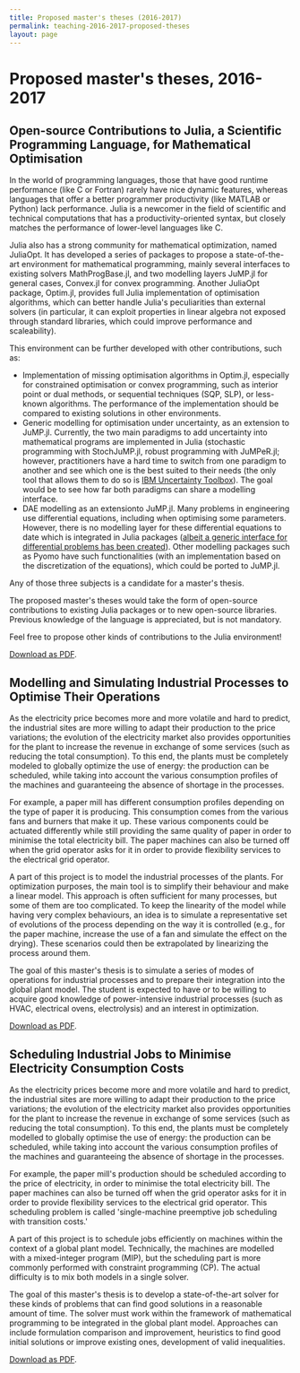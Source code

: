 ```yaml
---
title: Proposed master's theses (2016-2017)
permalink: teaching-2016-2017-proposed-theses
layout: page
---
```


# Proposed master's theses, 2016-2017

## Open-source Contributions to Julia, a Scientific Programming Language, for Mathematical Optimisation

In the world of programming languages, those that have good runtime performance (like C or Fortran) rarely have nice dynamic features, whereas languages that offer a better programmer productivity (like MATLAB or Python) lack performance. Julia is a newcomer in the field of scientific and technical computations that has a productivity-oriented syntax, but closely matches the performance of lower-level languages like C.

Julia also has a strong community for mathematical optimization, named JuliaOpt. It has developed a series of packages to propose a state-of-the-art environment for mathematical programming, mainly several interfaces to existing solvers MathProgBase.jl, and two modelling layers JuMP.jl for general cases, Convex.jl for convex programming. Another JuliaOpt package, Optim.jl, provides full Julia implementation of optimisation algorithms, which can better handle Julia's peculiarities than external solvers (in particular, it can exploit properties in linear algebra not exposed through standard libraries, which could improve performance and scaleability).

This environment can be further developed with other contributions, such as: 


  - Implementation of missing optimisation algorithms in Optim.jl, especially for constrained optimisation or convex programming, such as interior point or dual methods, or sequential techniques (SQP, SLP), or less-known algorithms. The performance of the implementation should be compared to existing solutions in other environments.
  - Generic modelling for optimisation under uncertainty, as an extension to JuMP.jl. Currently, the two main paradigms to add uncertainty into mathematical programs are implemented in Julia (stochastic programming with StochJuMP.jl, robust programming with JuMPeR.jl; however, practitioners have a hard time to switch from one paradigm to another and see which one is the best suited to their needs (the only tool that allows them to do so is [IBM Uncertainty Toolbox](http://www-01.ibm.com/software/analytics/optimization/uncertainty-toolkit/index.html)). The goal would be to see how far both paradigms can share a modelling interface.
  - DAE modelling as an extensionto JuMP.jl. Many problems in engineering use differential equations, including when optimising some parameters. However, there is no modelling layer for these differential equations to date which is integrated in Julia packages ([albeit a generic interface for differential problems has been created](https://github.com/JuliaDiffEq/DifferentialEquations.jl)). Other modelling packages such as Pyomo have such functionalities (with an implementation based on the discretization of the equations), which could be ported to JuMP.jl.

Any of those three subjects is a candidate for a master's thesis.

The proposed master's theses would take the form of open-source contributions to existing Julia packages or to new open-source libraries. Previous knowledge of the language is appreciated, but is not mandatory.

Feel free to propose other kinds of contributions to the Julia environment! 

[Download as PDF](/files/theses/2016_julia.pdf).

## Modelling and Simulating Industrial Processes to Optimise Their Operations

As the electricity price becomes more and more volatile and hard to predict, the industrial sites are more willing to adapt their production to the price variations; the evolution of the electricity market also provides opportunities for the plant to increase the revenue in exchange of some services (such as reducing the total consumption). To this end, the plants must be completely modeled to globally optimize the use of energy: the production can be scheduled, while taking into account the various consumption profiles of the machines and guaranteeing the absence of shortage in the processes.

For example, a paper mill has different consumption profiles depending on the type of paper it is producing. This consumption comes from the various fans and burners that make it up. These various components could be actuated differently while still providing the same quality of paper in order to minimise the total electricity bill. The paper machines can also be turned off when the grid operator asks for it in order to provide flexibility services to the electrical grid operator.

A part of this project is to model the industrial processes of the plants. For optimization purposes, the main tool is to simplify their behaviour and make a linear model. This approach is often sufficient for many processes, but some of them are too complicated. To keep the linearity of the model while having very complex behaviours, an idea is to simulate a representative set of evolutions of the process depending on the way it is controlled (e.g., for the paper machine, increase the use of a fan and simulate the effect on the drying). These scenarios could then be extrapolated by linearizing the process around them.

The goal of this master's thesis is to simulate a series of modes of operations for industrial processes and to prepare their integration into the global plant model. The student is expected to have or to be willing to acquire good knowledge of power-intensive industrial processes (such as HVAC, electrical ovens, electrolysis) and an interest in optimization. 

[Download as PDF](/files/theses/2016_industore_modelling.pdf).

## Scheduling Industrial Jobs to Minimise Electricity Consumption Costs

As the electricity prices become more and more volatile and hard to predict, the industrial sites are more willing to adapt their production to the price variations; the evolution of the electricity market also provides opportunities for the plant to increase the revenue in exchange of some services (such as reducing the total consumption). To this end, the plants must be completely modelled to globally optimise the use of energy: the production can be scheduled, while taking into account the various consumption profiles of the machines and guaranteeing the absence of shortage in the processes.

For example, the paper mill's production should be scheduled according to the price of electricity, in order to minimise the total electricity bill. The paper machines can also be turned off when the grid operator asks for it in order to provide flexibility services to the electrical grid operator. This scheduling problem is called 'single-machine preemptive job scheduling with transition costs.'

A part of this project is to schedule jobs efficiently on machines within the context of a global plant model. Technically, the machines are modelled with a mixed-integer program (MIP), but the scheduling part is more commonly performed with constraint programming (CP). The actual difficulty is to mix both models in a single solver.

The goal of this master's thesis is to develop a state-of-the-art solver for these kinds of problems that can find good solutions in a reasonable amount of time. The solver must work within the framework of mathematical programming to be integrated in the global plant model. Approaches can include formulation comparison and improvement, heuristics to find good initial solutions or improve existing ones, development of valid inequalities. 

[Download as PDF](/files/theses/2016_industore_scheduling.pdf).